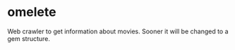 omelete
=======

Web crawler to get information about movies. Sooner it will be changed to a gem structure.